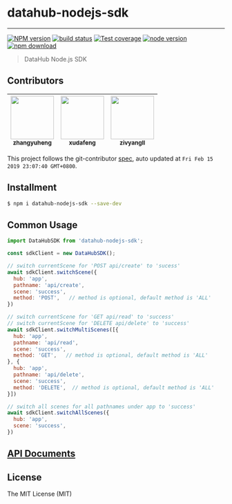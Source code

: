 # datahub-nodejs-sdk

---

[![NPM version][npm-image]][npm-url]
[![build status][travis-image]][travis-url]
[![Test coverage][codecov-image]][codecov-url]
[![node version][node-image]][node-url]
[![npm download][download-image]][download-url]

[npm-image]: https://img.shields.io/npm/v/datahub-nodejs-sdk.svg?style=flat-square
[npm-url]: https://npmjs.org/package/datahub-nodejs-sdk
[travis-image]: https://img.shields.io/travis/macacajs/datahub-nodejs-sdk.svg?style=flat-square
[travis-url]: https://travis-ci.org/macacajs/datahub-nodejs-sdk
[codecov-image]: https://img.shields.io/codecov/c/github/macacajs/datahub-nodejs-sdk.svg?style=flat-square
[codecov-url]: https://codecov.io/gh/macacajs/datahub-nodejs-sdk/branch/master
[node-image]: https://img.shields.io/badge/node.js-%3E=_8-green.svg?style=flat-square
[node-url]: http://nodejs.org/download/
[download-image]: https://img.shields.io/npm/dm/datahub-nodejs-sdk.svg?style=flat-square
[download-url]: https://npmjs.org/package/datahub-nodejs-sdk

> DataHub Node.js SDK

<!-- GITCONTRIBUTOR_START -->

## Contributors

|[<img src="https://avatars1.githubusercontent.com/u/2139038?v=4" width="100px;"/><br/><sub><b>zhangyuheng</b></sub>](https://github.com/zhangyuheng)<br/>|[<img src="https://avatars1.githubusercontent.com/u/1011681?v=4" width="100px;"/><br/><sub><b>xudafeng</b></sub>](https://github.com/xudafeng)<br/>|[<img src="https://avatars1.githubusercontent.com/u/11460601?v=4" width="100px;"/><br/><sub><b>zivyangll</b></sub>](https://github.com/zivyangll)<br/>|
| :---: | :---: | :---: |


This project follows the git-contributor [spec](https://github.com/xudafeng/git-contributor), auto updated at `Fri Feb 15 2019 23:07:40 GMT+0800`.

<!-- GITCONTRIBUTOR_END -->

## Installment

```bash
$ npm i datahub-nodejs-sdk --save-dev
```

## Common Usage

```javascript
import DataHubSDK from 'datahub-nodejs-sdk';

const sdkClient = new DataHubSDK();

// switch currentScene for 'POST api/create' to 'sucess'
await sdkClient.switchScene({
  hub: 'app',
  pathname: 'api/create',
  scene: 'success',
  method: 'POST',   // method is optional, default method is 'ALL'
})

// switch currentScene for 'GET api/read' to 'success'
// switch currentScene for 'DELETE api/delete' to 'success'
await sdkClient.switchMultiScenes([{
  hub: 'app',
  pathname: 'api/read',
  scene: 'success',
  method: 'GET',   // method is optional, default method is 'ALL'
}, {
  hub: 'app',
  pathname: 'api/delete',
  scene: 'success',
  method: 'DELETE',  // method is optional, default method is 'ALL'
}])

// switch all scenes for all pathnames under app to 'success'
await sdkClient.switchAllScenes({
  hub: 'app',
  scene: 'success',
})
```

## [API Documents](//macacajs.github.io/datahub-nodejs-sdk/)

## License

The MIT License (MIT)

